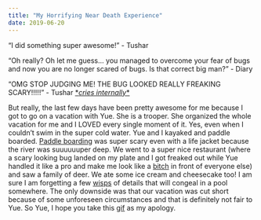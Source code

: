 ```yaml
---
title: "My Horrifying Near Death Experience"
date: 2019-06-20
---
```

“I did something super awesome!” - Tushar

“Oh really? Oh let me guess… you managed to overcome your fear of bugs and now you are no longer scared of bugs. Is that correct big man?” - Diary

“OMG STOP JUDGING ME! THE BUG LOOKED REALLY FREAKING SCARY!!!!!” - Tushar [\**cries internally*\*](https://media.giphy.com/media/gkLhGv1yNEYFlf49qO/giphy.gif)

But really, the last few days have been pretty awesome for me because I got to go on a vacation with Yue. She is a trooper. She organized the whole vacation for me and I LOVED every single moment of it. Yes, even when I couldn’t swim in the super cold water. Yue and I kayaked and paddle boarded. [Paddle boarding](https://media.giphy.com/media/3ohzdVarbhugUBQOeA/giphy.gif) was super scary even with a life jacket because the river was suuuuuuper deep. We went to a super nice restaurant (where a scary looking bug landed on my plate and I got freaked out while Yue handled it like a pro and make me look like a [bitch](https://media.giphy.com/media/HtYsYjPsw1nVu/giphy.gif) in front of everyone else) and saw a family of deer. We ate some ice cream and cheesecake too! I am sure I am forgetting a few [wisps](https://media.giphy.com/media/DOotiImlZCPQs/giphy.gif) of details that will congeal in a pool somewhere. The only downside was that our vacation was cut short because of some unforeseen circumstances and that is definitely not fair to Yue. So Yue, I hope you take this [gif](https://media.giphy.com/media/RWUqVYucDBD4A/giphy.gif) as my apology.
